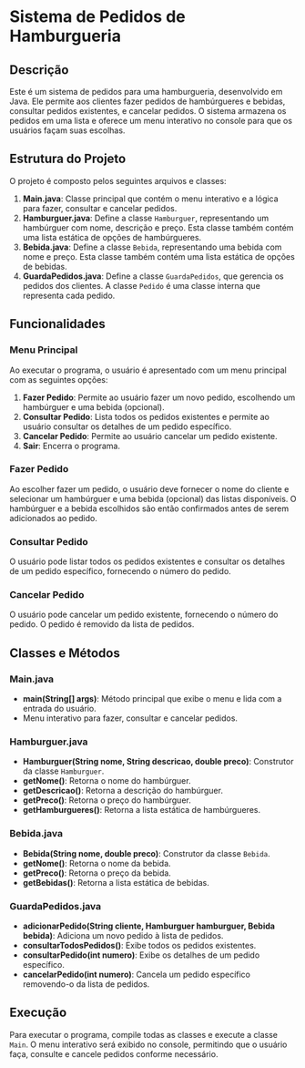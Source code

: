 # Sistema de Pedidos de Hamburgueria

## Descrição

Este é um sistema de pedidos para uma hamburgueria, desenvolvido em Java. Ele permite aos clientes fazer pedidos de hambúrgueres e bebidas, consultar pedidos existentes, e cancelar pedidos. O sistema armazena os pedidos em uma lista e oferece um menu interativo no console para que os usuários façam suas escolhas.

## Estrutura do Projeto

O projeto é composto pelos seguintes arquivos e classes:

1. **Main.java**: Classe principal que contém o menu interativo e a lógica para fazer, consultar e cancelar pedidos.
2. **Hamburguer.java**: Define a classe `Hamburguer`, representando um hambúrguer com nome, descrição e preço. Esta classe também contém uma lista estática de opções de hambúrgueres.
3. **Bebida.java**: Define a classe `Bebida`, representando uma bebida com nome e preço. Esta classe também contém uma lista estática de opções de bebidas.
4. **GuardaPedidos.java**: Define a classe `GuardaPedidos`, que gerencia os pedidos dos clientes. A classe `Pedido` é uma classe interna que representa cada pedido.

## Funcionalidades

### Menu Principal

Ao executar o programa, o usuário é apresentado com um menu principal com as seguintes opções:

1. **Fazer Pedido**: Permite ao usuário fazer um novo pedido, escolhendo um hambúrguer e uma bebida (opcional).
2. **Consultar Pedido**: Lista todos os pedidos existentes e permite ao usuário consultar os detalhes de um pedido específico.
3. **Cancelar Pedido**: Permite ao usuário cancelar um pedido existente.
4. **Sair**: Encerra o programa.

### Fazer Pedido

Ao escolher fazer um pedido, o usuário deve fornecer o nome do cliente e selecionar um hambúrguer e uma bebida (opcional) das listas disponíveis. O hambúrguer e a bebida escolhidos são então confirmados antes de serem adicionados ao pedido.

### Consultar Pedido

O usuário pode listar todos os pedidos existentes e consultar os detalhes de um pedido específico, fornecendo o número do pedido.

### Cancelar Pedido

O usuário pode cancelar um pedido existente, fornecendo o número do pedido. O pedido é removido da lista de pedidos.

## Classes e Métodos

### Main.java

- **main(String[] args)**: Método principal que exibe o menu e lida com a entrada do usuário.
- Menu interativo para fazer, consultar e cancelar pedidos.

### Hamburguer.java

- **Hamburguer(String nome, String descricao, double preco)**: Construtor da classe `Hamburguer`.
- **getNome()**: Retorna o nome do hambúrguer.
- **getDescricao()**: Retorna a descrição do hambúrguer.
- **getPreco()**: Retorna o preço do hambúrguer.
- **getHamburgueres()**: Retorna a lista estática de hambúrgueres.

### Bebida.java

- **Bebida(String nome, double preco)**: Construtor da classe `Bebida`.
- **getNome()**: Retorna o nome da bebida.
- **getPreco()**: Retorna o preço da bebida.
- **getBebidas()**: Retorna a lista estática de bebidas.

### GuardaPedidos.java

- **adicionarPedido(String cliente, Hamburguer hamburguer, Bebida bebida)**: Adiciona um novo pedido à lista de pedidos.
- **consultarTodosPedidos()**: Exibe todos os pedidos existentes.
- **consultarPedido(int numero)**: Exibe os detalhes de um pedido específico.
- **cancelarPedido(int numero)**: Cancela um pedido específico removendo-o da lista de pedidos.

## Execução

Para executar o programa, compile todas as classes e execute a classe `Main`. O menu interativo será exibido no console, permitindo que o usuário faça, consulte e cancele pedidos conforme necessário.
